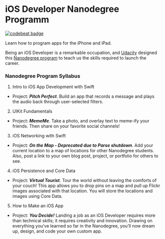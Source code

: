 # iOS Developer Nanodegree Programm

[![codebeat badge](https://codebeat.co/badges/c092ece8-8fb3-4213-a791-a348e6d3b88d)](https://codebeat.co/projects/github-com-vanyaland-ios-developer-nanodegree-master)

Learn how to program apps for the iPhone and iPad.

Being an iOS Developer is a remarkable occupation, and [Udacity](https://www.udacity.com/) designed this [Nanodegree program](https://www.udacity.com/course/ios-developer-nanodegree--nd003)
to teach us the skills required to launch the career.

### Nanodegree Program Syllabus
1. Intro to iOS App Development with Swift
  * Project: ***Pitch Perfect***. Build an app that records a message and plays the audio back through user-selected filters.
2. UIKit Fundamentals
  * Project: ***MemeMe***. Take a photo, and overlay text to meme-ify your friends.
  Then share on your favorite social channels!
3. iOS Networking with Swift
  * Project: ***On the Map - Deprecated due to Parse shutdown***. Add your current location to a map of locations for other Nanodegree students.
  Also, post a link to your own blog post, project, or portfolio for others to see.
4. iOS Persistence and Core Data
  * Project: ***Virtual Tourist***. Tour the world without leaving the comforts of your couch!
  This app allows you to drop pins on a map and pull up Flickr images associated with that location.
  You will store the locations and images using Core Data.
5. How to Make an iOS App
  * Project: ***You Decide!*** Landing a job as an iOS Developer requires more than technical skills;
  it requires creativity and innovation. Drawing on everything you’ve learned so far in the Nanodegree, you’ll now dream up,
  design, and code your own custom app.

